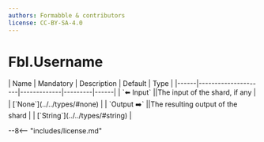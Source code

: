```yaml
---
authors: Formabble & contributors
license: CC-BY-SA-4.0
---
```



# Fbl.Username

<div class="sh-parameters" markdown="1">
| Name | Mandatory | Description | Default | Type |
|------|---------------------|-------------|---------|------|
| `⬅️ Input` ||The input of the shard, if any | | [`None`](../../types/#none) |
| `Output ➡️` ||The resulting output of the shard | | [`String`](../../types/#string) |

</div>



--8<-- "includes/license.md"

